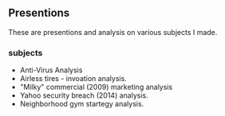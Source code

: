 ## Presentions

These are presentions and analysis on various subjects I made.

### subjects
- Anti-Virus Analysis
- Airless tires - invoation analysis.
- "Milky" commercial (2009) marketing analysis
- Yahoo security breach (2014) analysis.
- Neighborhood gym startegy analysis.
